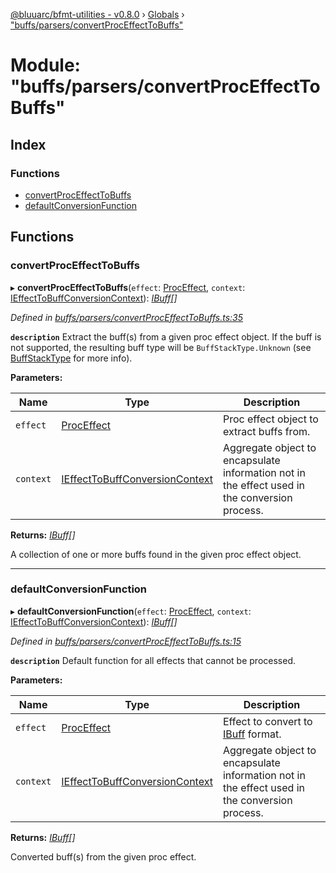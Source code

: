[@bluuarc/bfmt-utilities - v0.8.0](../README.md) › [Globals](../globals.md) › ["buffs/parsers/convertProcEffectToBuffs"](_buffs_parsers_convertproceffecttobuffs_.md)

# Module: "buffs/parsers/convertProcEffectToBuffs"

## Index

### Functions

* [convertProcEffectToBuffs](_buffs_parsers_convertproceffecttobuffs_.md#convertproceffecttobuffs)
* [defaultConversionFunction](_buffs_parsers_convertproceffecttobuffs_.md#defaultconversionfunction)

## Functions

###  convertProcEffectToBuffs

▸ **convertProcEffectToBuffs**(`effect`: [ProcEffect](_datamine_types_.md#proceffect), `context`: [IEffectToBuffConversionContext](../interfaces/_buffs_parsers_buff_types_.ieffecttobuffconversioncontext.md)): *[IBuff](../interfaces/_buffs_parsers_buff_types_.ibuff.md)[]*

*Defined in [buffs/parsers/convertProcEffectToBuffs.ts:35](https://github.com/BluuArc/bfmt-utilities/blob/master/src/buffs/parsers/convertProcEffectToBuffs.ts#L35)*

**`description`** Extract the buff(s) from a given proc effect object.
If the buff is not supported, the resulting buff type will be `BuffStackType.Unknown` (see [BuffStackType](../enums/_buffs_parsers_buff_types_.buffstacktype.md) for more info).

**Parameters:**

Name | Type | Description |
------ | ------ | ------ |
`effect` | [ProcEffect](_datamine_types_.md#proceffect) | Proc effect object to extract buffs from. |
`context` | [IEffectToBuffConversionContext](../interfaces/_buffs_parsers_buff_types_.ieffecttobuffconversioncontext.md) | Aggregate object to encapsulate information not in the effect used in the conversion process. |

**Returns:** *[IBuff](../interfaces/_buffs_parsers_buff_types_.ibuff.md)[]*

A collection of one or more buffs found in the given proc effect object.

___

###  defaultConversionFunction

▸ **defaultConversionFunction**(`effect`: [ProcEffect](_datamine_types_.md#proceffect), `context`: [IEffectToBuffConversionContext](../interfaces/_buffs_parsers_buff_types_.ieffecttobuffconversioncontext.md)): *[IBuff](../interfaces/_buffs_parsers_buff_types_.ibuff.md)[]*

*Defined in [buffs/parsers/convertProcEffectToBuffs.ts:15](https://github.com/BluuArc/bfmt-utilities/blob/master/src/buffs/parsers/convertProcEffectToBuffs.ts#L15)*

**`description`** Default function for all effects that cannot be processed.

**Parameters:**

Name | Type | Description |
------ | ------ | ------ |
`effect` | [ProcEffect](_datamine_types_.md#proceffect) | Effect to convert to [IBuff](../interfaces/_buffs_parsers_buff_types_.ibuff.md) format. |
`context` | [IEffectToBuffConversionContext](../interfaces/_buffs_parsers_buff_types_.ieffecttobuffconversioncontext.md) | Aggregate object to encapsulate information not in the effect used in the conversion process. |

**Returns:** *[IBuff](../interfaces/_buffs_parsers_buff_types_.ibuff.md)[]*

Converted buff(s) from the given proc effect.
